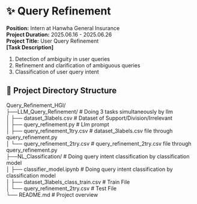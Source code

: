 # ✨ Query Refinement
**Position:** Intern at Hanwha General Insurance  
**Project Duration:** 2025.06.16 - 2025.06.26  
**Project Title:** User Query Refinement  
**[Task Description]**  
1. Detection of ambiguity in user queries  
2. Refinement and clarification of ambiguous queries  
3. Classification of user query intent  

## 📂 Project Directory Structure
Query_Refinement_HGI/  
├──LLM_Query_Refinement/                     # Doing 3 tasks simultaneously by llm  
│ ├── dataset_3labels.csv                    # Dataset of Support/Division/Irrelevant  
│ ├── query_refinement.py                    # Llm prompt  
│ ├── query_refinement_1try.csv              # dataset_3labels.csv file through query_refinement.py  
│ └──  query_refinement_2try.csv             # query_refinement_2try.csv file through query_refinement.py   
├──NL_Classification/                        # Doing query intent classification by classification model  
│ ├── classifier_model.ipynb                 # Doing query intent classification by classification model  
│ ├── dataset_3labels_class_train.csv        # Train File  
│ └──  query_refinement_2try.csv             # Test File  
└── README.md                                # Project overview  
